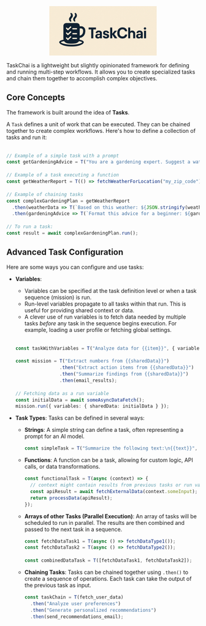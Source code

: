 <p align="center"><img src="./TaskChai.png" width="280px" alt="TaskChai Framework" /></p>

TaskChai is a lightweight but slightly opinionated framework for defining and running multi-step workflows. It allows you to create specialized tasks and chain them together to accomplish complex objectives.

## Core Concepts

The framework is built around the idea of **Tasks**.

A `Task` defines a unit of work that can be executed. They can be chained together to create complex workflows. Here's how to define a collection of tasks and run it:


  ```typescript

  // Example of a simple task with a prompt
  const getGardeningAdvice = T("You are a gardening expert. Suggest a watering schedule for tomatoes in a sunny location.");

  // Example of a task executing a function
  const getWeatherReport = T(() => fetchWeatherForLocation("my_zip_code"));

  // Example of chaining tasks
  const complexGardeningPlan = getWeatherReport
    .then(weatherData => T(`Based on this weather: ${JSON.stringify(weatherData)}, advise on tomato care.`))
    .then(gardeningAdvice => T(`Format this advice for a beginner: ${gardeningAdvice}`));

  // To run a task:
  const result = await complexGardeningPlan.run();
  ```

## Advanced Task Configuration

Here are some ways you can configure and use tasks:

*   **Variables**:
    *   Variables can be specified at the task definition level or when a task sequence (mission) is run.
    *   Run-level variables propagate to all tasks within that run. This is useful for providing shared context or data.
    *   A clever use of run variables is to fetch data needed by multiple tasks *before* any task in the sequence begins execution. For example, loading a user profile or fetching global settings.

    ```typescript

    const taskWithVariables = T("Analyze data for {{item}}", { variables: { item: "Product A" } });

    const mission = T("Extract numbers from {{sharedData}}")
                    .then("Extract action items from {{sharedData}}")
                    .then("Summarize findings from {{sharedData}}")
                    .then(email_results);
    
    // Fetching data as a run variable
    const initialData = await someAsyncDataFetch();
    mission.run({ variables: { sharedData: initialData } });
    ```

*   **Task Types**: Tasks can be defined in several ways:
    *   **Strings**: A simple string can define a task, often representing a prompt for an AI model.
        ```typescript
        const simpleTask = T("Summarize the following text:\n{{text}}", { variables: { text: "Long article content here..." } });
        ```
    *   **Functions**: A function can be a task, allowing for custom logic, API calls, or data transformations.
        ```typescript
        const functionalTask = T(async (context) => {
          // context might contain results from previous tasks or run variables
          const apiResult = await fetchExternalData(context.someInput);
          return processData(apiResult);
        });
        ```
    *   **Arrays of other Tasks (Parallel Execution)**: An array of tasks will be scheduled to run in parallel. The results are then combined and passed to the next task in a sequence.
        ```typescript
        const fetchDataTask1 = T(async () => fetchDataType1());
        const fetchDataTask2 = T(async () => fetchDataType2());

        const combinedDataTask = T([fetchDataTask1, fetchDataTask2]);
        ```
    *  **Chaining Tasks**: Tasks can be chained together using `.then()` to create a sequence of operations. Each task can take the output of the previous task as input.
        ```typescript
        const taskChain = T(fetch_user_data)
          .then("Analyze user preferences")
          .then("Generate personalized recommendations")
          .then(send_recommendations_email);
        ```
